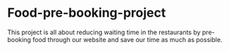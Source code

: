 # Food-pre-booking-project
This project is all about reducing waiting time in the restaurants by pre-booking food through our website and save our time as much as possible.

